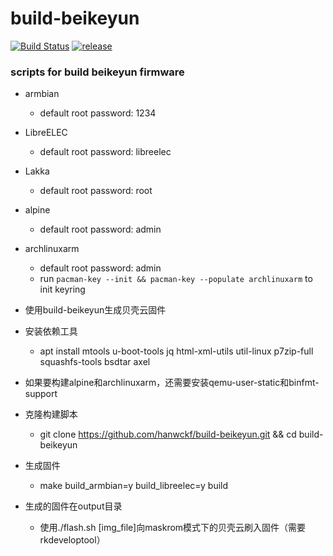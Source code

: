 # build-beikeyun

[![Build Status](https://travis-ci.com/hanwckf/build-beikeyun.svg?branch=master)](https://travis-ci.com/hanwckf/build-beikeyun)
[![release](https://img.shields.io/github/release/hanwckf/build-beikeyun.svg)](https://github.com/hanwckf/build-beikeyun/releases)

### scripts for build beikeyun firmware

- armbian
  - default root password: 1234
- LibreELEC
  - default root password: libreelec
- Lakka
  - default root password: root
- alpine
  - default root password: admin
- archlinuxarm
  - default root password: admin
  - run `pacman-key --init && pacman-key --populate archlinuxarm` to init keyring
- 使用build-beikeyun生成贝壳云固件
- 安装依赖工具
  - apt install mtools u-boot-tools jq html-xml-utils util-linux p7zip-full squashfs-tools bsdtar axel
- 如果要构建alpine和archlinuxarm，还需要安装qemu-user-static和binfmt-support

- 克隆构建脚本
  - git clone https://github.com/hanwckf/build-beikeyun.git && cd build-beikeyun
- 生成固件
  - make build_armbian=y build_libreelec=y build
- 生成的固件在output目录
  - 使用./flash.sh [img_file]向maskrom模式下的贝壳云刷入固件（需要rkdeveloptool）
